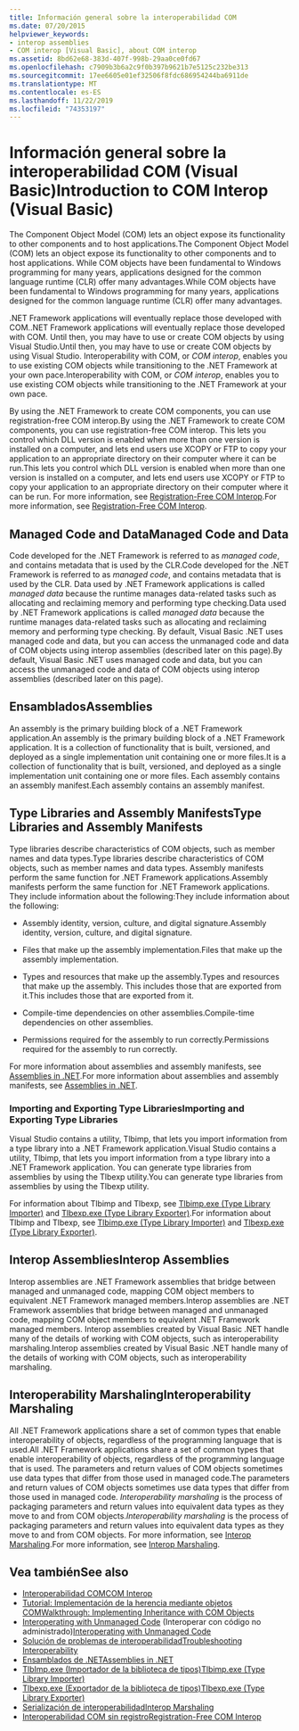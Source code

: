 ```yaml
---
title: Información general sobre la interoperabilidad COM
ms.date: 07/20/2015
helpviewer_keywords:
- interop assemblies
- COM interop [Visual Basic], about COM interop
ms.assetid: 8bd62e68-383d-407f-998b-29aa0ce0fd67
ms.openlocfilehash: c7909b3b6a2c9f0b397b9621b7e5125c232be313
ms.sourcegitcommit: 17ee6605e01ef32506f8fdc686954244ba6911de
ms.translationtype: MT
ms.contentlocale: es-ES
ms.lasthandoff: 11/22/2019
ms.locfileid: "74353197"
---
```

# <a name="introduction-to-com-interop-visual-basic"></a><span data-ttu-id="a7da9-102">Información general sobre la interoperabilidad COM (Visual Basic)</span><span class="sxs-lookup"><span data-stu-id="a7da9-102">Introduction to COM Interop (Visual Basic)</span></span>
<span data-ttu-id="a7da9-103">The Component Object Model (COM) lets an object expose its functionality to other components and to host applications.</span><span class="sxs-lookup"><span data-stu-id="a7da9-103">The Component Object Model (COM) lets an object expose its functionality to other components and to host applications.</span></span> <span data-ttu-id="a7da9-104">While COM objects have been fundamental to Windows programming for many years, applications designed for the common language runtime (CLR) offer many advantages.</span><span class="sxs-lookup"><span data-stu-id="a7da9-104">While COM objects have been fundamental to Windows programming for many years, applications designed for the common language runtime (CLR) offer many advantages.</span></span>  
  
 <span data-ttu-id="a7da9-105">.NET Framework applications will eventually replace those developed with COM.</span><span class="sxs-lookup"><span data-stu-id="a7da9-105">.NET Framework applications will eventually replace those developed with COM.</span></span> <span data-ttu-id="a7da9-106">Until then, you may have to use or create COM objects by using Visual Studio.</span><span class="sxs-lookup"><span data-stu-id="a7da9-106">Until then, you may have to use or create COM objects by using Visual Studio.</span></span> <span data-ttu-id="a7da9-107">Interoperability with COM, or *COM interop*, enables you to use existing COM objects while transitioning to the .NET Framework at your own pace.</span><span class="sxs-lookup"><span data-stu-id="a7da9-107">Interoperability with COM, or *COM interop*, enables you to use existing COM objects while transitioning to the .NET Framework at your own pace.</span></span>  
  
 <span data-ttu-id="a7da9-108">By using the .NET Framework to create COM components, you can use registration-free COM interop.</span><span class="sxs-lookup"><span data-stu-id="a7da9-108">By using the .NET Framework to create COM components, you can use registration-free COM interop.</span></span> <span data-ttu-id="a7da9-109">This lets you control which DLL version is enabled when more than one version is installed on a computer, and lets end users use XCOPY or FTP to copy your application to an appropriate directory on their computer where it can be run.</span><span class="sxs-lookup"><span data-stu-id="a7da9-109">This lets you control which DLL version is enabled when more than one version is installed on a computer, and lets end users use XCOPY or FTP to copy your application to an appropriate directory on their computer where it can be run.</span></span> <span data-ttu-id="a7da9-110">For more information, see [Registration-Free COM Interop](../../../framework/interop/registration-free-com-interop.md).</span><span class="sxs-lookup"><span data-stu-id="a7da9-110">For more information, see [Registration-Free COM Interop](../../../framework/interop/registration-free-com-interop.md).</span></span>  
  
## <a name="managed-code-and-data"></a><span data-ttu-id="a7da9-111">Managed Code and Data</span><span class="sxs-lookup"><span data-stu-id="a7da9-111">Managed Code and Data</span></span>  
 <span data-ttu-id="a7da9-112">Code developed for the .NET Framework is referred to as *managed code*, and contains metadata that is used by the CLR.</span><span class="sxs-lookup"><span data-stu-id="a7da9-112">Code developed for the .NET Framework is referred to as *managed code*, and contains metadata that is used by the CLR.</span></span> <span data-ttu-id="a7da9-113">Data used by .NET Framework applications is called *managed data* because the runtime manages data-related tasks such as allocating and reclaiming memory and performing type checking.</span><span class="sxs-lookup"><span data-stu-id="a7da9-113">Data used by .NET Framework applications is called *managed data* because the runtime manages data-related tasks such as allocating and reclaiming memory and performing type checking.</span></span> <span data-ttu-id="a7da9-114">By default, Visual Basic .NET uses managed code and data, but you can access the unmanaged code and data of COM objects using interop assemblies (described later on this page).</span><span class="sxs-lookup"><span data-stu-id="a7da9-114">By default, Visual Basic .NET uses managed code and data, but you can access the unmanaged code and data of COM objects using interop assemblies (described later on this page).</span></span>  
  
## <a name="assemblies"></a><span data-ttu-id="a7da9-115">Ensamblados</span><span class="sxs-lookup"><span data-stu-id="a7da9-115">Assemblies</span></span>  
 <span data-ttu-id="a7da9-116">An assembly is the primary building block of a .NET Framework application.</span><span class="sxs-lookup"><span data-stu-id="a7da9-116">An assembly is the primary building block of a .NET Framework application.</span></span> <span data-ttu-id="a7da9-117">It is a collection of functionality that is built, versioned, and deployed as a single implementation unit containing one or more files.</span><span class="sxs-lookup"><span data-stu-id="a7da9-117">It is a collection of functionality that is built, versioned, and deployed as a single implementation unit containing one or more files.</span></span> <span data-ttu-id="a7da9-118">Each assembly contains an assembly manifest.</span><span class="sxs-lookup"><span data-stu-id="a7da9-118">Each assembly contains an assembly manifest.</span></span>  
  
## <a name="type-libraries-and-assembly-manifests"></a><span data-ttu-id="a7da9-119">Type Libraries and Assembly Manifests</span><span class="sxs-lookup"><span data-stu-id="a7da9-119">Type Libraries and Assembly Manifests</span></span>  
 <span data-ttu-id="a7da9-120">Type libraries describe characteristics of COM objects, such as member names and data types.</span><span class="sxs-lookup"><span data-stu-id="a7da9-120">Type libraries describe characteristics of COM objects, such as member names and data types.</span></span> <span data-ttu-id="a7da9-121">Assembly manifests perform the same function for .NET Framework applications.</span><span class="sxs-lookup"><span data-stu-id="a7da9-121">Assembly manifests perform the same function for .NET Framework applications.</span></span> <span data-ttu-id="a7da9-122">They include information about the following:</span><span class="sxs-lookup"><span data-stu-id="a7da9-122">They include information about the following:</span></span>  
  
- <span data-ttu-id="a7da9-123">Assembly identity, version, culture, and digital signature.</span><span class="sxs-lookup"><span data-stu-id="a7da9-123">Assembly identity, version, culture, and digital signature.</span></span>  
  
- <span data-ttu-id="a7da9-124">Files that make up the assembly implementation.</span><span class="sxs-lookup"><span data-stu-id="a7da9-124">Files that make up the assembly implementation.</span></span>  
  
- <span data-ttu-id="a7da9-125">Types and resources that make up the assembly.</span><span class="sxs-lookup"><span data-stu-id="a7da9-125">Types and resources that make up the assembly.</span></span> <span data-ttu-id="a7da9-126">This includes those that are exported from it.</span><span class="sxs-lookup"><span data-stu-id="a7da9-126">This includes those that are exported from it.</span></span>  
  
- <span data-ttu-id="a7da9-127">Compile-time dependencies on other assemblies.</span><span class="sxs-lookup"><span data-stu-id="a7da9-127">Compile-time dependencies on other assemblies.</span></span>  
  
- <span data-ttu-id="a7da9-128">Permissions required for the assembly to run correctly.</span><span class="sxs-lookup"><span data-stu-id="a7da9-128">Permissions required for the assembly to run correctly.</span></span>  
  
 <span data-ttu-id="a7da9-129">For more information about assemblies and assembly manifests, see [Assemblies in .NET](../../../standard/assembly/index.md).</span><span class="sxs-lookup"><span data-stu-id="a7da9-129">For more information about assemblies and assembly manifests, see [Assemblies in .NET](../../../standard/assembly/index.md).</span></span>  
  
### <a name="importing-and-exporting-type-libraries"></a><span data-ttu-id="a7da9-130">Importing and Exporting Type Libraries</span><span class="sxs-lookup"><span data-stu-id="a7da9-130">Importing and Exporting Type Libraries</span></span>  
 <span data-ttu-id="a7da9-131">Visual Studio contains a utility, Tlbimp, that lets you import information from a type library into a .NET Framework application.</span><span class="sxs-lookup"><span data-stu-id="a7da9-131">Visual Studio contains a utility, Tlbimp, that lets you import information from a type library into a .NET Framework application.</span></span> <span data-ttu-id="a7da9-132">You can generate type libraries from assemblies by using the Tlbexp utility.</span><span class="sxs-lookup"><span data-stu-id="a7da9-132">You can generate type libraries from assemblies by using the Tlbexp utility.</span></span>  
  
 <span data-ttu-id="a7da9-133">For information about Tlbimp and Tlbexp, see [Tlbimp.exe (Type Library Importer)](../../../framework/tools/tlbimp-exe-type-library-importer.md) and [Tlbexp.exe (Type Library Exporter)](../../../framework/tools/tlbexp-exe-type-library-exporter.md).</span><span class="sxs-lookup"><span data-stu-id="a7da9-133">For information about Tlbimp and Tlbexp, see [Tlbimp.exe (Type Library Importer)](../../../framework/tools/tlbimp-exe-type-library-importer.md) and [Tlbexp.exe (Type Library Exporter)](../../../framework/tools/tlbexp-exe-type-library-exporter.md).</span></span>  
  
## <a name="interop-assemblies"></a><span data-ttu-id="a7da9-134">Interop Assemblies</span><span class="sxs-lookup"><span data-stu-id="a7da9-134">Interop Assemblies</span></span>  
 <span data-ttu-id="a7da9-135">Interop assemblies are .NET Framework assemblies that bridge between managed and unmanaged code, mapping COM object members to equivalent .NET Framework managed members.</span><span class="sxs-lookup"><span data-stu-id="a7da9-135">Interop assemblies are .NET Framework assemblies that bridge between managed and unmanaged code, mapping COM object members to equivalent .NET Framework managed members.</span></span> <span data-ttu-id="a7da9-136">Interop assemblies created by Visual Basic .NET handle many of the details of working with COM objects, such as interoperability marshaling.</span><span class="sxs-lookup"><span data-stu-id="a7da9-136">Interop assemblies created by Visual Basic .NET handle many of the details of working with COM objects, such as interoperability marshaling.</span></span>  
  
## <a name="interoperability-marshaling"></a><span data-ttu-id="a7da9-137">Interoperability Marshaling</span><span class="sxs-lookup"><span data-stu-id="a7da9-137">Interoperability Marshaling</span></span>  
 <span data-ttu-id="a7da9-138">All .NET Framework applications share a set of common types that enable interoperability of objects, regardless of the programming language that is used.</span><span class="sxs-lookup"><span data-stu-id="a7da9-138">All .NET Framework applications share a set of common types that enable interoperability of objects, regardless of the programming language that is used.</span></span> <span data-ttu-id="a7da9-139">The parameters and return values of COM objects sometimes use data types that differ from those used in managed code.</span><span class="sxs-lookup"><span data-stu-id="a7da9-139">The parameters and return values of COM objects sometimes use data types that differ from those used in managed code.</span></span> <span data-ttu-id="a7da9-140">*Interoperability marshaling* is the process of packaging parameters and return values into equivalent data types as they move to and from COM objects.</span><span class="sxs-lookup"><span data-stu-id="a7da9-140">*Interoperability marshaling* is the process of packaging parameters and return values into equivalent data types as they move to and from COM objects.</span></span> <span data-ttu-id="a7da9-141">For more information, see [Interop Marshaling](../../../framework/interop/interop-marshaling.md).</span><span class="sxs-lookup"><span data-stu-id="a7da9-141">For more information, see [Interop Marshaling](../../../framework/interop/interop-marshaling.md).</span></span>  
  
## <a name="see-also"></a><span data-ttu-id="a7da9-142">Vea también</span><span class="sxs-lookup"><span data-stu-id="a7da9-142">See also</span></span>

- [<span data-ttu-id="a7da9-143">Interoperabilidad COM</span><span class="sxs-lookup"><span data-stu-id="a7da9-143">COM Interop</span></span>](../../../visual-basic/programming-guide/com-interop/index.md)
- [<span data-ttu-id="a7da9-144">Tutorial: Implementación de la herencia mediante objetos COM</span><span class="sxs-lookup"><span data-stu-id="a7da9-144">Walkthrough: Implementing Inheritance with COM Objects</span></span>](../../../visual-basic/programming-guide/com-interop/walkthrough-implementing-inheritance-with-com-objects.md)
- <span data-ttu-id="a7da9-145">[Interoperating with Unmanaged Code](../../../framework/interop/index.md) (Interoperar con código no administrado)</span><span class="sxs-lookup"><span data-stu-id="a7da9-145">[Interoperating with Unmanaged Code](../../../framework/interop/index.md)</span></span>
- [<span data-ttu-id="a7da9-146">Solución de problemas de interoperabilidad</span><span class="sxs-lookup"><span data-stu-id="a7da9-146">Troubleshooting Interoperability</span></span>](../../../visual-basic/programming-guide/com-interop/troubleshooting-interoperability.md)
- [<span data-ttu-id="a7da9-147">Ensamblados de .NET</span><span class="sxs-lookup"><span data-stu-id="a7da9-147">Assemblies in .NET</span></span>](../../../standard/assembly/index.md)
- [<span data-ttu-id="a7da9-148">TlbImp.exe (Importador de la biblioteca de tipos)</span><span class="sxs-lookup"><span data-stu-id="a7da9-148">Tlbimp.exe (Type Library Importer)</span></span>](../../../framework/tools/tlbimp-exe-type-library-importer.md)
- [<span data-ttu-id="a7da9-149">Tlbexp.exe (Exportador de la biblioteca de tipos)</span><span class="sxs-lookup"><span data-stu-id="a7da9-149">Tlbexp.exe (Type Library Exporter)</span></span>](../../../framework/tools/tlbexp-exe-type-library-exporter.md)
- [<span data-ttu-id="a7da9-150">Serialización de interoperabilidad</span><span class="sxs-lookup"><span data-stu-id="a7da9-150">Interop Marshaling</span></span>](../../../framework/interop/interop-marshaling.md)
- [<span data-ttu-id="a7da9-151">Interoperabilidad COM sin registro</span><span class="sxs-lookup"><span data-stu-id="a7da9-151">Registration-Free COM Interop</span></span>](../../../framework/interop/registration-free-com-interop.md)

